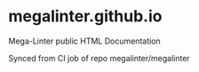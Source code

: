 # megalinter.github.io
Mega-Linter public HTML Documentation

Synced from CI job of repo megalinter/megalinter
